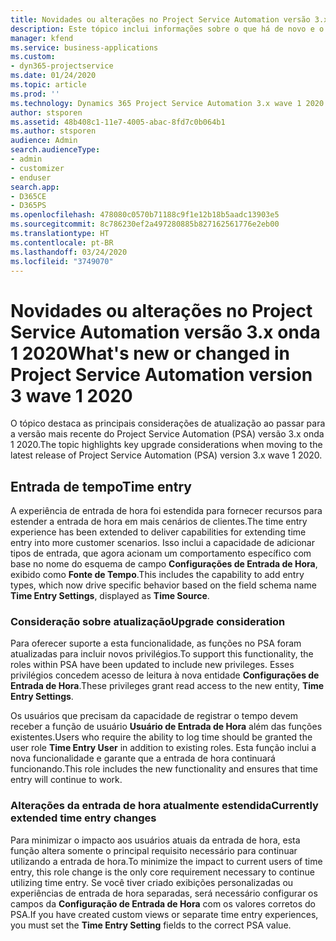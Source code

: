 ```yaml
---
title: Novidades ou alterações no Project Service Automation versão 3.x, onda 1 2020
description: Este tópico inclui informações sobre o que há de novo e o que foi alterado no Project Service Automation versão 3 onda 1 2020.
manager: kfend
ms.service: business-applications
ms.custom:
- dyn365-projectservice
ms.date: 01/24/2020
ms.topic: article
ms.prod: ''
ms.technology: Dynamics 365 Project Service Automation 3.x wave 1 2020
author: stsporen
ms.assetid: 48b408c1-11e7-4005-abac-8fd7c0b064b1
ms.author: stsporen
audience: Admin
search.audienceType:
- admin
- customizer
- enduser
search.app:
- D365CE
- D365PS
ms.openlocfilehash: 478080c0570b71188c9f1e12b18b5aadc13903e5
ms.sourcegitcommit: 8c786230ef2a497280885b827162561776e2eb00
ms.translationtype: HT
ms.contentlocale: pt-BR
ms.lasthandoff: 03/24/2020
ms.locfileid: "3749070"
---
```

# <a name="whats-new-or-changed-in-project-service-automation-version-3-wave-1-2020"></a><span data-ttu-id="cd97e-103">Novidades ou alterações no Project Service Automation versão 3.x onda 1 2020</span><span class="sxs-lookup"><span data-stu-id="cd97e-103">What's new or changed in Project Service Automation version 3 wave 1 2020</span></span>
<span data-ttu-id="cd97e-104">O tópico destaca as principais considerações de atualização ao passar para a versão mais recente do Project Service Automation (PSA) versão 3.x onda 1 2020.</span><span class="sxs-lookup"><span data-stu-id="cd97e-104">The topic highlights key upgrade considerations when moving to the latest release of Project Service Automation (PSA) version 3.x wave 1 2020.</span></span>

## <a name="time-entry"></a><span data-ttu-id="cd97e-105">Entrada de tempo</span><span class="sxs-lookup"><span data-stu-id="cd97e-105">Time entry</span></span>
<span data-ttu-id="cd97e-106">A experiência de entrada de hora foi estendida para fornecer recursos para estender a entrada de hora em mais cenários de clientes.</span><span class="sxs-lookup"><span data-stu-id="cd97e-106">The time entry experience has been extended to deliver capabilities for extending time entry into more customer scenarios.</span></span> <span data-ttu-id="cd97e-107">Isso inclui a capacidade de adicionar tipos de entrada, que agora acionam um comportamento específico com base no nome do esquema de campo **Configurações de Entrada de Hora**, exibido como **Fonte de Tempo**.</span><span class="sxs-lookup"><span data-stu-id="cd97e-107">This includes the capability to add entry types, which now drive specific behavior based on the field schema name **Time Entry Settings**, displayed as **Time Source**.</span></span>

### <a name="upgrade-consideration"></a><span data-ttu-id="cd97e-108">Consideração sobre atualização</span><span class="sxs-lookup"><span data-stu-id="cd97e-108">Upgrade consideration</span></span>
<span data-ttu-id="cd97e-109">Para oferecer suporte a esta funcionalidade, as funções no PSA foram atualizadas para incluir novos privilégios.</span><span class="sxs-lookup"><span data-stu-id="cd97e-109">To support this functionality, the roles within PSA have been updated to include new privileges.</span></span> <span data-ttu-id="cd97e-110">Esses privilégios concedem acesso de leitura à nova entidade **Configurações de Entrada de Hora**.</span><span class="sxs-lookup"><span data-stu-id="cd97e-110">These privileges grant read access to the new entity, **Time Entry Settings**.</span></span>

<span data-ttu-id="cd97e-111">Os usuários que precisam da capacidade de registrar o tempo devem receber a função de usuário **Usuário de Entrada de Hora** além das funções existentes.</span><span class="sxs-lookup"><span data-stu-id="cd97e-111">Users who require the ability to log time should be granted the user role **Time Entry User** in addition to existing roles.</span></span> <span data-ttu-id="cd97e-112">Esta função inclui a nova funcionalidade e garante que a entrada de hora continuará funcionando.</span><span class="sxs-lookup"><span data-stu-id="cd97e-112">This role includes the new functionality and ensures that time entry will continue to work.</span></span>

### <a name="currently-extended-time-entry-changes"></a><span data-ttu-id="cd97e-113">Alterações da entrada de hora atualmente estendida</span><span class="sxs-lookup"><span data-stu-id="cd97e-113">Currently extended time entry changes</span></span>
<span data-ttu-id="cd97e-114">Para minimizar o impacto aos usuários atuais da entrada de hora, esta função altera somente o principal requisito necessário para continuar utilizando a entrada de hora.</span><span class="sxs-lookup"><span data-stu-id="cd97e-114">To minimize the impact to current users of time entry, this role change is the only core requirement necessary to continue utilizing time entry.</span></span> <span data-ttu-id="cd97e-115">Se você tiver criado exibições personalizadas ou experiências de entrada de hora separadas, será necessário configurar os campos da **Configuração de Entrada de Hora** com os valores corretos do PSA.</span><span class="sxs-lookup"><span data-stu-id="cd97e-115">If you have created custom views or separate time entry experiences, you must set the **Time Entry Setting** fields to the correct PSA value.</span></span>
